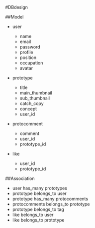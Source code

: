 #DBdesign

##Model
+ user
  + name
  + email
  + password
  + profile
  + position
  + occupation
  + avatar

+ prototype
  + title
  + main_thumbnail
  + sub_thumbnail
  + catch_copy
  + concept
  + user_id

+ protocomment
  + comment
  + user_id
  + prototype_id

+ like
  + user_id
  + prototype_id


##Association
+ user has_many prototypes
+ prototype belongs_to user
+ prototype has_many protocomments
+ protocomments belongs_to prototype
+ prototype belongs_to tag
+ like belongs_to user
+ like belongs_to prototype

